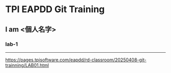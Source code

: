 # TPI EAPDD Git Training

## I am <個人名字>

### lab-1

---

https://pages.tpisoftware.com/eapdd/rd-classroom/20250408-git-trainning/LAB01.html
